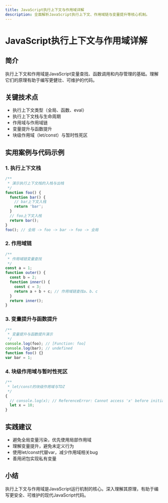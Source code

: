 ```yaml
---
title: JavaScript执行上下文与作用域详解
description: 全面解析JavaScript执行上下文、作用域链与变量提升等核心机制。
---
```


# JavaScript执行上下文与作用域详解

## 简介

执行上下文和作用域是JavaScript变量查找、函数调用和内存管理的基础。理解它们的原理有助于编写更健壮、可维护的代码。

## 关键技术点

- 执行上下文类型（全局、函数、eval）
- 执行上下文栈与生命周期
- 作用域与作用域链
- 变量提升与函数提升
- 块级作用域（let/const）与暂时性死区

## 实用案例与代码示例

### 1. 执行上下文栈

```js
/**
 * 演示执行上下文栈的入栈与出栈
 */
function foo() {
  function bar() {
    // bar上下文入栈
    return 'bar';
  }
  // foo上下文入栈
  return bar();
}
foo(); // 全局 -> foo -> bar -> foo -> 全局
```

### 2. 作用域链

```js
/**
 * 作用域链变量查找
 */
const a = 1;
function outer() {
  const b = 2;
  function inner() {
    const c = 3;
    return a + b + c; // 作用域链查找a、b、c
  }
  return inner();
}
```

### 3. 变量提升与函数提升

```js
/**
 * 变量提升与函数提升演示
 */
console.log(foo); // [Function: foo]
console.log(bar); // undefined
function foo() {}
var bar = 1;
```

### 4. 块级作用域与暂时性死区

```js
/**
 * let/const的块级作用域与TDZ
 */
{
  // console.log(x); // ReferenceError: Cannot access 'x' before initialization
  let x = 10;
}
```

## 实践建议

- 避免全局变量污染，优先使用局部作用域
- 理解变量提升，避免未定义行为
- 使用let/const代替var，减少作用域相关bug
- 善用闭包实现私有变量

## 小结

执行上下文与作用域是JavaScript运行机制的核心。深入理解其原理，有助于编写更安全、可维护的现代JavaScript代码。 